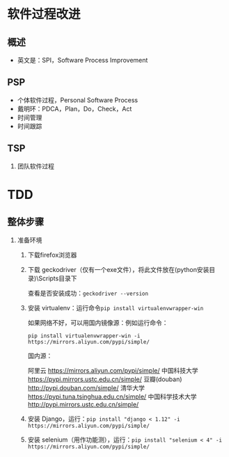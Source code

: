 # 软件过程改进

## 概述

- 英文是：SPI，Software Process Improvement

## PSP

- 个体软件过程，Personal Software Process
- 戴明环：PDCA，Plan，Do，Check，Act
- 时间管理
- 时间跟踪

## TSP

1. 团队软件过程

# TDD

## 整体步骤

1. 准备环境

   1. 下载firefox浏览器

   2. 下载 geckodriver（仅有一个exe文件），将此文件放在(python安装目录)\Scripts目录下

      查看是否安装成功：`geckodriver --version`

   3. 安装 virtualenv：运行命令`pip install virtualenvwrapper-win`

      如果网络不好，可以用国内镜像源：例如运行命令：

      `pip install virtualenvwrapper-win -i https://mirrors.aliyun.com/pypi/simple/`

      国内源：

      阿里云 https://mirrors.aliyun.com/pypi/simple/
      中国科技大学 https://pypi.mirrors.ustc.edu.cn/simple/
      豆瓣(douban) http://pypi.douban.com/simple/
      清华大学 https://pypi.tuna.tsinghua.edu.cn/simple/
      中国科学技术大学 http://pypi.mirrors.ustc.edu.cn/simple/

   4. 安装 Django，运行：`pip install "django < 1.12" -i https://mirrors.aliyun.com/pypi/simple/`

   5. 安装 selenium（用作功能测），运行：`pip install "selenium < 4" -i https://mirrors.aliyun.com/pypi/simple/`











